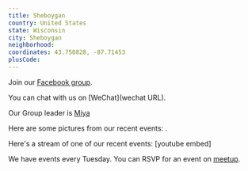 ```yaml
---
title: Sheboygan
country: United States
state: Wisconsin
city: Sheboygan
neighborhood: 
coordinates: 43.750828, -87.71453
plusCode:
---
```

Join our [Facebook group](https://www.facebook.com/groups/free.code.camp.sheboygan).

You can chat with us on [WeChat](wechat URL).

Our Group leader is [Miya](freecodecamp.org/miya)

Here are some pictures from our recent events:
![]().

Here's a stream of one of our recent events:
[youtube embed]

We have events every Tuesday. You can RSVP for an event on [meetup](meetupurl).
